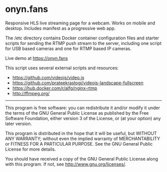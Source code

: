 # onyn.fans

Responsive HLS live streaming page for a webcam. Works on mobile and desktop. Includes manifest as a progressive web app.

The /etc directory contains Docker container configuration files and starter scripts for sending the RTMP push stream to the server, including one script for USB based cameras and one for RTMP based IP cameras. 

Live demo at https://onyn.fans

This script uses several external scripts and resources:
* https://github.com/videojs/video.js
* https://github.com/prateekrastogi/videojs-landscape-fullscreen
* https://hub.docker.com/r/alfg/nginx-rtmp
* http://ffmpeg.org/

***

This program is free software: you can redistribute it and/or modify it under the terms of the GNU General Public License as published by the Free Software Foundation, either version 3 of the License, or (at your option) any later version.

This program is distributed in the hope that it will be useful, but WITHOUT ANY WARRANTY; without even the implied warranty of MERCHANTABILITY or FITNESS FOR A PARTICULAR PURPOSE. See the GNU General Public License for more details.

You should have received a copy of the GNU General Public License along with this program. If not, see http://www.gnu.org/licenses/.
